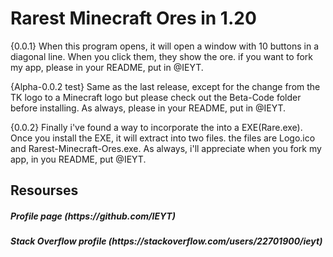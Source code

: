 # Rarest Minecraft Ores in 1.20
{0.0.1} When this program opens, it will open a window with 10 buttons in a diagonal line. When you click them, they show the ore. if you want to fork my app, please in your README, put in @IEYT.

{Alpha-0.0.2 test} Same as the last release, except for the change from the TK logo to a Minecraft logo but please check out the Beta-Code folder before installing. As always, please in your README, put in @IEYT.

{0.0.2} Finally i've found a way to incorporate the into a EXE(Rare.exe). Once you install the EXE, it will extract into two files. the files are Logo.ico and Rarest-Minecraft-Ores.exe. As always, i'll appreciate when you fork my app, in you README, put @IEYT.

<h2> Resourses </h2>
<h5> Profile page (https://github.com/IEYT)
<h5> Stack Overflow profile (https://stackoverflow.com/users/22701900/ieyt)
